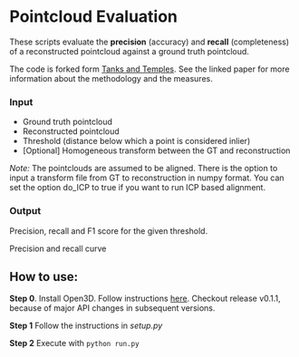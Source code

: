 # Pointcloud Evaluation

These scripts evaluate the **precision** (accuracy) and **recall** (completeness) of a reconstructed pointcloud against a 
ground truth pointcloud.

The code is forked form [Tanks and Temples](https://github.com/IntelVCL/TanksAndTemples.git). 
See the linked paper for more information about the methodology and the measures.

### Input
* Ground truth pointcloud
* Reconstructed pointcloud
* Threshold (distance below which a point is considered inlier)
* [Optional] Homogeneous transform between the GT and reconstruction

*Note:* The pointclouds are assumed to be aligned.
There is the option to input a transform file from GT to reconstruction in numpy format.
You can set the option do_ICP to true if you want to run ICP based alignment.

### Output
Precision, recall and F1 score for the given threshold.

Precision and recall curve

## How to use:
**Step 0**. Install Open3D. Follow instructions [here](http://open3d.org/docs/getting_started.html).
Checkout release v0.1.1, because of major API changes in subsequent versions.

**Step 1** Follow the instructions in *setup.py*

**Step 2** Execute with `python run.py`